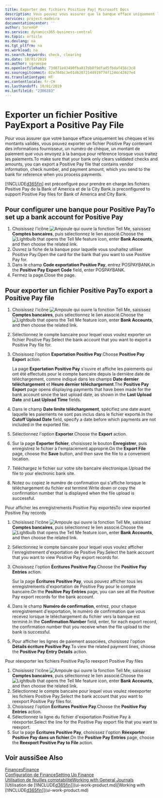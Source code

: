 ```yaml
---
title: Exporter des fichiers Positive Pay| Microsoft Docs
description: Vous pouvez vous assurer que la banque efface uniquement les chèques et les montants validés en exportant un fichier Positive Pay contenant des informations de paiement et fournisseur.
services: project-madeira
documentationcenter: ''
author: SorenGP
ms.service: dynamics365-business-central
ms.topic: article
ms.devlang: na
ms.tgt_pltfrm: na
ms.workload: na
ms.search.keywords: check, clearing
ms.date: 10/01/2019
ms.author: sgroespe
ms.openlocfilehash: 73d871e43490fba817db8f9dfad5fbdaf456c3c8
ms.sourcegitcommit: 02e704bc3e01d62072144919774f1244c42827e4
ms.translationtype: HT
ms.contentlocale: fr-CH
ms.lasthandoff: 10/01/2019
ms.locfileid: "2306283"
---
```

# <a name="export-a-positive-pay-file"></a><span data-ttu-id="ec74c-103">Exporter un fichier Positive Pay</span><span class="sxs-lookup"><span data-stu-id="ec74c-103">Export a Positive Pay File</span></span>
<span data-ttu-id="ec74c-104">Pour vous assurer que votre banque efface uniquement les chèques et les montants validés, vous pouvez exporter un fichier Positive Pay contenant des informations fournisseur, un numéro de chèque, un montant de paiement que vous envoyez à la banque pour référence lorsque vous traitez les paiements.</span><span class="sxs-lookup"><span data-stu-id="ec74c-104">To make sure that your bank only clears validated checks and amounts, you can export a Positive Pay file that contains vendor information, check number, and payment amount, which you send to the bank for reference when you process payments.</span></span>

[!INCLUDE[d365fin](includes/d365fin_md.md)] <span data-ttu-id="ec74c-105">est préconfiguré pour prendre en charge les fichiers Positive Pay de la Bank of America et de la City Bank.</span><span class="sxs-lookup"><span data-stu-id="ec74c-105">is preconfigured to support Positive Pay files for Bank of America and City Bank.</span></span>

## <a name="to-set-up-a-bank-account-for-positive-pay"></a><span data-ttu-id="ec74c-106">Pour configurer une banque pour Positive Pay</span><span class="sxs-lookup"><span data-stu-id="ec74c-106">To set up a bank account for Positive Pay</span></span>
1. <span data-ttu-id="ec74c-107">Choisissez l'icône ![Ampoule qui ouvre la fonction Tell Me](media/ui-search/search_small.png "Dites-moi ce que vous voulez faire"), saisissez **Comptes bancaires**, puis sélectionnez le lien associé.</span><span class="sxs-lookup"><span data-stu-id="ec74c-107">Choose the ![Lightbulb that opens the Tell Me feature](media/ui-search/search_small.png "Tell me what you want to do") icon, enter **Bank Accounts**, and then choose the related link.</span></span>
2. <span data-ttu-id="ec74c-108">Ouvrez la fiche de la banque pour laquelle vous souhaitez utiliser Positive Pay.</span><span class="sxs-lookup"><span data-stu-id="ec74c-108">Open the card for the bank that you want to use Positive Pay for.</span></span>
3. <span data-ttu-id="ec74c-109">Dans le champ **Code exportation Positive Pay**, entrez POSPAYBANK.</span><span class="sxs-lookup"><span data-stu-id="ec74c-109">In the **Positive Pay Export Code** field, enter POSPAYBANK.</span></span>
4. <span data-ttu-id="ec74c-110">Fermez la page.</span><span class="sxs-lookup"><span data-stu-id="ec74c-110">Close the page.</span></span>

## <a name="to-export-a-positive-pay-file"></a><span data-ttu-id="ec74c-111">Pour exporter un fichier Positive Pay</span><span class="sxs-lookup"><span data-stu-id="ec74c-111">To export a Positive Pay file</span></span>
1. <span data-ttu-id="ec74c-112">Choisissez l'icône ![Ampoule qui ouvre la fonction Tell Me](media/ui-search/search_small.png "Dites-moi ce que vous voulez faire"), saisissez **Comptes bancaires**, puis sélectionnez le lien associé.</span><span class="sxs-lookup"><span data-stu-id="ec74c-112">Choose the ![Lightbulb that opens the Tell Me feature](media/ui-search/search_small.png "Tell me what you want to do") icon, enter **Bank Accounts**, and then choose the related link.</span></span>
2. <span data-ttu-id="ec74c-113">Sélectionnez le compte bancaire pour lequel vous voulez exporter un fichier Positive Pay.</span><span class="sxs-lookup"><span data-stu-id="ec74c-113">Select the bank account that you want to export a Positive Pay file for.</span></span>
3. <span data-ttu-id="ec74c-114">Choisissez l'option **Exportation Positive Pay**.</span><span class="sxs-lookup"><span data-stu-id="ec74c-114">Choose **Positive Pay Export** action.</span></span>

    <span data-ttu-id="ec74c-115">La page **Exportation Positive Pay** s'ouvre et affiche les paiements qui ont été effectués pour le compte bancaire depuis la dernière date de téléchargement, comme indiqué dans les champs **Date dernier téléchargement** et **Heure dernier téléchargement**.</span><span class="sxs-lookup"><span data-stu-id="ec74c-115">The **Positive Pay Export** page opens displaying payments that have been made for the bank account since the last upload date, as shown in the **Last Upload Date** and **Last Upload Time** fields.</span></span>
4. <span data-ttu-id="ec74c-116">Dans le champ **Date limite téléchargement**, spécifiez une date avant laquelle les paiements ne sont pas inclus dans le fichier exporté.</span><span class="sxs-lookup"><span data-stu-id="ec74c-116">In the **Cutoff Upload Date** field, specify a date before which payments are not included in the exported file.</span></span>
5. <span data-ttu-id="ec74c-117">Sélectionnez l'option **Exporter**.</span><span class="sxs-lookup"><span data-stu-id="ec74c-117">Choose the **Export** action.</span></span>
6. <span data-ttu-id="ec74c-118">Sur la page **Exporter fichier**, choisissez le bouton **Enregistrer**, puis enregistrez le fichier à l'emplacement approprié.</span><span class="sxs-lookup"><span data-stu-id="ec74c-118">On the **Export File** page, choose the **Save** button, and then save the file to a convenient location.</span></span>
7. <span data-ttu-id="ec74c-119">Téléchargez le fichier sur votre site bancaire électronique.</span><span class="sxs-lookup"><span data-stu-id="ec74c-119">Upload the file to your electronic bank site.</span></span>
8. <span data-ttu-id="ec74c-120">Notez ou copiez le numéro de confirmation qui s'affiche lorsque le téléchargement du fichier est terminé.</span><span class="sxs-lookup"><span data-stu-id="ec74c-120">Write down or copy the confirmation number that is displayed when the file upload is successful.</span></span>

<span data-ttu-id="ec74c-121">Pour afficher les enregistrements Positive Pay exportés</span><span class="sxs-lookup"><span data-stu-id="ec74c-121">To view exported Positive Pay records</span></span>

1. <span data-ttu-id="ec74c-122">Choisissez l'icône ![Ampoule qui ouvre la fonction Tell Me](media/ui-search/search_small.png "Dites-moi ce que vous voulez faire"), saisissez **Comptes bancaires**, puis sélectionnez le lien associé.</span><span class="sxs-lookup"><span data-stu-id="ec74c-122">Choose the ![Lightbulb that opens the Tell Me feature](media/ui-search/search_small.png "Tell me what you want to do") icon, enter **Bank Accounts**, and then choose the related link.</span></span>
2. <span data-ttu-id="ec74c-123">Sélectionnez le compte bancaire pour lequel vous voulez afficher l'enregistrement d'exportation de Positive Pay.</span><span class="sxs-lookup"><span data-stu-id="ec74c-123">Select the bank account that you want to view Positive Pay export records for.</span></span>
3. <span data-ttu-id="ec74c-124">Choisissez l'option **Écritures Positive Pay**.</span><span class="sxs-lookup"><span data-stu-id="ec74c-124">Choose the **Positive Pay Entries** action.</span></span>

    <span data-ttu-id="ec74c-125">Sur la page **Écritures Positive Pay**, vous pouvez afficher tous les enregistrements d'exportation de Positive Pay pour le compte bancaire.</span><span class="sxs-lookup"><span data-stu-id="ec74c-125">On the **Positive Pay Entries** page, you can see all the Positive Pay export records for the bank account.</span></span>
4. <span data-ttu-id="ec74c-126">Dans le champ **Numéro de confirmation**, entrez, pour chaque enregistrement d'exportation, le numéro de confirmation que vous recevez lorsque le téléchargement du fichier vers la banque est terminé.</span><span class="sxs-lookup"><span data-stu-id="ec74c-126">In the **Confirmation Number** field, enter, for each export record, the confirmation number that you receive when the file upload to the bank is successful.</span></span>
5. <span data-ttu-id="ec74c-127">Pour afficher les lignes de paiement associées, choisissez l'option **Détails écriture Positive Pay**.</span><span class="sxs-lookup"><span data-stu-id="ec74c-127">To view the related payment lines, choose the **Positive Pay Entry Details** action.</span></span>

<span data-ttu-id="ec74c-128">Pour réexporter les fichiers Positive Pay</span><span class="sxs-lookup"><span data-stu-id="ec74c-128">To reexport Positive Pay files</span></span>

1. <span data-ttu-id="ec74c-129">Choisissez l'icône ![Ampoule qui ouvre la fonction Tell Me](media/ui-search/search_small.png "Dites-moi ce que vous voulez faire"), saisissez **Comptes bancaires**, puis sélectionnez le lien associé.</span><span class="sxs-lookup"><span data-stu-id="ec74c-129">Choose the ![Lightbulb that opens the Tell Me feature](media/ui-search/search_small.png "Tell me what you want to do") icon, enter **Bank Accounts**, and then choose the related link.</span></span>
2. <span data-ttu-id="ec74c-130">Sélectionnez le compte bancaire pour lequel vous voulez réeexporter les fichiers Positive Pay.</span><span class="sxs-lookup"><span data-stu-id="ec74c-130">Select the bank account that you want to reexport Positive Pay files for.</span></span>
3. <span data-ttu-id="ec74c-131">Choisissez l'option **Écritures Positive Pay**.</span><span class="sxs-lookup"><span data-stu-id="ec74c-131">Choose the **Positive Pay Entries** action.</span></span>
4. <span data-ttu-id="ec74c-132">Sélectionnez la ligne du fichier d'exportation Positive Pay à réexporter.</span><span class="sxs-lookup"><span data-stu-id="ec74c-132">Select the line for the Positive Pay export file that you want to reexport.</span></span>
5. <span data-ttu-id="ec74c-133">Sur la page **Écritures Positive Pay**, choisissez l'option **Réexporter Positive Pay dans un fichier**.</span><span class="sxs-lookup"><span data-stu-id="ec74c-133">On the **Positive Pay Entries** page, choose the **Reexport Positive Pay to File** action.</span></span>

## <a name="see-also"></a><span data-ttu-id="ec74c-134">Voir aussi</span><span class="sxs-lookup"><span data-stu-id="ec74c-134">See Also</span></span>
[<span data-ttu-id="ec74c-135">Finances</span><span class="sxs-lookup"><span data-stu-id="ec74c-135">Finance</span></span>](finance.md)  
[<span data-ttu-id="ec74c-136">Configuration de Finance</span><span class="sxs-lookup"><span data-stu-id="ec74c-136">Setting Up Finance</span></span>](finance-setup-finance.md)  
[<span data-ttu-id="ec74c-137">Utilisation de feuilles comptabilité</span><span class="sxs-lookup"><span data-stu-id="ec74c-137">Working with General Journals</span></span>](ui-work-general-journals.md)  
<span data-ttu-id="ec74c-138">[Utilisation de [!INCLUDE[d365fin](includes/d365fin_md.md)]](ui-work-product.md)</span><span class="sxs-lookup"><span data-stu-id="ec74c-138">[Working with [!INCLUDE[d365fin](includes/d365fin_md.md)]](ui-work-product.md)</span></span>
